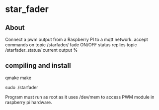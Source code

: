 # star_fader
## About
Connect a pwm output from a Raspberry PI to a mqtt network.
accept commands on topic /starfader/ 
   fade ON/OFF <int>
   status
replies
  topic /starfader_status/
  current output %

## compiling and install
qmake
make

sudo ./starfader

Program must run as root as it uses /dev/mem to access PWM module in raspberry pi hardware.
